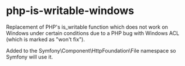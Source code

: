 # php-is-writable-windows

Replacement of PHP's is_writable function which does not work on Windows under certain conditions due to a PHP bug with Windows ACL (which is marked as "won't fix").

Added to the Symfony\Component\HttpFoundation\File namespace so Symfony will use it.